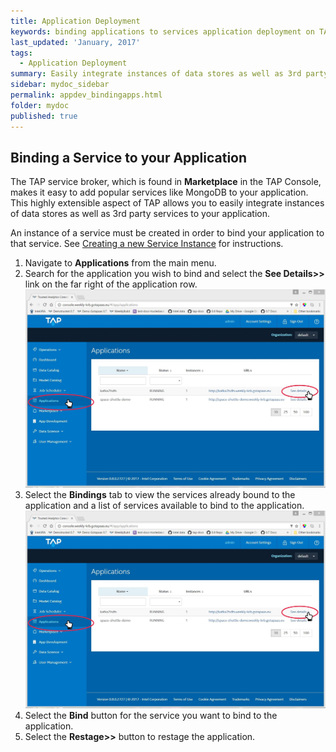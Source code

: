 ```yaml
---
title: Application Deployment
keywords: binding applications to services application deployment on TAP
last_updated: 'January, 2017'
tags:
  - Application Deployment
summary: Easily integrate instances of data stores as well as 3rd party services to your application. 
sidebar: mydoc_sidebar
permalink: appdev_bindingapps.html
folder: mydoc
published: true
---
```


## Binding a Service to your Application

The TAP service broker, which is found in **Marketplace** in the TAP Console, makes it easy to add popular services like MongoDB to your application. This highly extensible aspect of TAP allows you to easily integrate instances of data stores as well as 3rd party services to your application. 

An instance of a service must be created in order to bind your application to that service. See [Creating a new Service Instance](/Platform-Marketplace/marketplace_createinstance.md) for instructions.

1. Navigate to **Applications** from the main menu.
1. Search for the application you wish to bind and select the **See Details>>** link on the far right of the application row.
![marketplace_appbinding_screen1.jpg](/images/marketplace_appbinding_screen1.jpg)
1. Select the **Bindings** tab to view the services already bound to the application and a list of services available to bind to the application. 
![marketplace_appbinding_screen2.jpg](images/marketplace_appbinding_screen1.jpg)
1. Select the **Bind** button for the service you want to bind to the application.
1. Select the **Restage>>** button to restage the application.  

